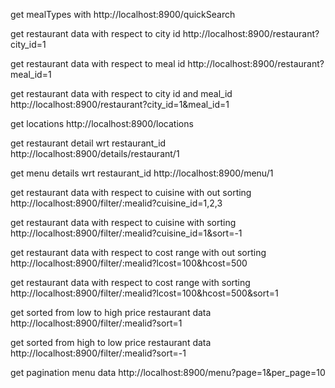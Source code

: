 get mealTypes with  http://localhost:8900/quickSearch

get restaurant data with respect to city id http://localhost:8900/restaurant?city_id=1

get restaurant data with respect to meal id http://localhost:8900/restaurant?meal_id=1

get restaurant data with respect to city id and meal_id http://localhost:8900/restaurant?city_id=1&meal_id=1

get locations  http://localhost:8900/locations 

get restaurant detail wrt restaurant_id http://localhost:8900/details/restaurant/1 

get menu details wrt restaurant_id http://localhost:8900/menu/1


get restaurant data with respect to cuisine with out sorting http://localhost:8900/filter/:mealid?cuisine_id=1,2,3


get restaurant data with respect to cuisine with sorting http://localhost:8900/filter/:mealid?cuisine_id=1&sort=-1

get restaurant data with respect to cost range with out sorting http://localhost:8900/filter/:mealid?lcost=100&hcost=500

get restaurant data with respect to cost range with sorting http://localhost:8900/filter/:mealid?lcost=100&hcost=500&sort=1 

get sorted from low to high price  restaurant data http://localhost:8900/filter/:mealid?sort=1 

get sorted from high to low price  restaurant data http://localhost:8900/filter/:mealid?sort=-1 


get pagination menu data http://localhost:8900/menu?page=1&per_page=10
